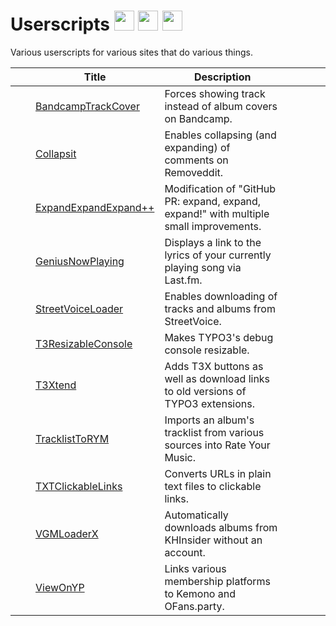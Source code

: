 # Userscripts [<img width="32px" height="32px" src="https://raw.githubusercontent.com/TheLastZombie/userscripts/master/assets/github.svg">](https://thelastzombie.github.io/userscripts/) [<img width="32px" height="32px" src="https://raw.githubusercontent.com/TheLastZombie/userscripts/master/assets/greasyfork.png">](https://greasyfork.org/users/216460) [<img width="32px" height="32px" src="https://raw.githubusercontent.com/TheLastZombie/userscripts/master/assets/openuserjs.ico">](https://openuserjs.org/users/TheLastZombie)

Various userscripts for various sites that do various things.

|                                                                                                                                          | Title                                                                                                             | Description                                                                            |                                                                                                                                                                                                                               |                                                                                                                                                                                                                               |
| ---------------------------------------------------------------------------------------------------------------------------------------- | ----------------------------------------------------------------------------------------------------------------- | -------------------------------------------------------------------------------------- | ----------------------------------------------------------------------------------------------------------------------------------------------------------------------------------------------------------------------------- | ----------------------------------------------------------------------------------------------------------------------------------------------------------------------------------------------------------------------------- |
| <img width="16px" height="16px" src="https://raw.githubusercontent.com/TheLastZombie/userscripts/master/icons/BandcampTrackCover.png">   | [BandcampTrackCover](https://raw.github.com/TheLastZombie/userscripts/master/user/BandcampTrackCover.user.js)     | Forces showing track instead of album covers on Bandcamp.                              | [<img width="16px" height="16px" src="https://raw.githubusercontent.com/TheLastZombie/userscripts/master/assets/screenshot.svg">](https://github.com/TheLastZombie/userscripts/blob/master/previews/BandcampTrackCover.png)   | [<img width="16px" height="16px" src="https://raw.githubusercontent.com/TheLastZombie/userscripts/master/assets/changelog.svg">](https://github.com/TheLastZombie/userscripts/blob/master/changelogs/BandcampTrackCover.md)   |
| <img width="16px" height="16px" src="https://raw.githubusercontent.com/TheLastZombie/userscripts/master/icons/Collapsit.ico">            | [Collapsit](https://raw.github.com/TheLastZombie/userscripts/master/user/Collapsit.user.js)                       | Enables collapsing (and expanding) of comments on Removeddit.                          | [<img width="16px" height="16px" src="https://raw.githubusercontent.com/TheLastZombie/userscripts/master/assets/screenshot.svg">](https://github.com/TheLastZombie/userscripts/blob/master/previews/Collapsit.png)            | [<img width="16px" height="16px" src="https://raw.githubusercontent.com/TheLastZombie/userscripts/master/assets/changelog.svg">](https://github.com/TheLastZombie/userscripts/blob/master/changelogs/Collapsit.md)            |
| <img width="16px" height="16px" src="https://raw.githubusercontent.com/TheLastZombie/userscripts/master/icons/ExpandExpandExpand++.png"> | [ExpandExpandExpand++](https://raw.github.com/TheLastZombie/userscripts/master/user/ExpandExpandExpand++.user.js) | Modification of "GitHub PR: expand, expand, expand!" with multiple small improvements. | [<img width="16px" height="16px" src="https://raw.githubusercontent.com/TheLastZombie/userscripts/master/assets/screenshot.svg">](https://github.com/TheLastZombie/userscripts/blob/master/previews/ExpandExpandExpand++.gif) | [<img width="16px" height="16px" src="https://raw.githubusercontent.com/TheLastZombie/userscripts/master/assets/changelog.svg">](https://github.com/TheLastZombie/userscripts/blob/master/changelogs/ExpandExpandExpand++.md) |
| <img width="16px" height="16px" src="https://raw.githubusercontent.com/TheLastZombie/userscripts/master/icons/GeniusNowPlaying.ico">     | [GeniusNowPlaying](https://raw.github.com/TheLastZombie/userscripts/master/user/GeniusNowPlaying.user.js)         | Displays a link to the lyrics of your currently playing song via Last.fm.              | [<img width="16px" height="16px" src="https://raw.githubusercontent.com/TheLastZombie/userscripts/master/assets/screenshot.svg">](https://github.com/TheLastZombie/userscripts/blob/master/previews/GeniusNowPlaying.png)     | [<img width="16px" height="16px" src="https://raw.githubusercontent.com/TheLastZombie/userscripts/master/assets/changelog.svg">](https://github.com/TheLastZombie/userscripts/blob/master/changelogs/GeniusNowPlaying.md)     |
| <img width="16px" height="16px" src="https://raw.githubusercontent.com/TheLastZombie/userscripts/master/icons/StreetVoiceLoader.ico">    | [StreetVoiceLoader](https://raw.github.com/TheLastZombie/userscripts/master/user/StreetVoiceLoader.user.js)       | Enables downloading of tracks and albums from StreetVoice.                             | [<img width="16px" height="16px" src="https://raw.githubusercontent.com/TheLastZombie/userscripts/master/assets/screenshot.svg">](https://github.com/TheLastZombie/userscripts/blob/master/previews/StreetVoiceLoader.png)    | [<img width="16px" height="16px" src="https://raw.githubusercontent.com/TheLastZombie/userscripts/master/assets/changelog.svg">](https://github.com/TheLastZombie/userscripts/blob/master/changelogs/StreetVoiceLoader.md)    |
| <img width="16px" height="16px" src="https://raw.githubusercontent.com/TheLastZombie/userscripts/master/icons/T3ResizableConsole.png">   | [T3ResizableConsole](https://raw.github.com/TheLastZombie/userscripts/master/user/T3ResizableConsole.user.js)     | Makes TYPO3's debug console resizable.                                                 | [<img width="16px" height="16px" src="https://raw.githubusercontent.com/TheLastZombie/userscripts/master/assets/screenshot.svg">](https://github.com/TheLastZombie/userscripts/blob/master/previews/T3ResizableConsole.png)   | [<img width="16px" height="16px" src="https://raw.githubusercontent.com/TheLastZombie/userscripts/master/assets/changelog.svg">](https://github.com/TheLastZombie/userscripts/blob/master/changelogs/T3ResizableConsole.md)   |
| <img width="16px" height="16px" src="https://raw.githubusercontent.com/TheLastZombie/userscripts/master/icons/T3Xtend.ico">              | [T3Xtend](https://raw.github.com/TheLastZombie/userscripts/master/user/T3Xtend.user.js)                           | Adds T3X buttons as well as download links to old versions of TYPO3 extensions.        | [<img width="16px" height="16px" src="https://raw.githubusercontent.com/TheLastZombie/userscripts/master/assets/screenshot.svg">](https://github.com/TheLastZombie/userscripts/blob/master/previews/T3Xtend.png)              | [<img width="16px" height="16px" src="https://raw.githubusercontent.com/TheLastZombie/userscripts/master/assets/changelog.svg">](https://github.com/TheLastZombie/userscripts/blob/master/changelogs/T3Xtend.md)              |
| <img width="16px" height="16px" src="https://raw.githubusercontent.com/TheLastZombie/userscripts/master/icons/TracklistToRYM.png">       | [TracklistToRYM](https://raw.github.com/TheLastZombie/userscripts/master/user/TracklistToRYM.user.js)             | Imports an album's tracklist from various sources into Rate Your Music.                | [<img width="16px" height="16px" src="https://raw.githubusercontent.com/TheLastZombie/userscripts/master/assets/screenshot.svg">](https://github.com/TheLastZombie/userscripts/blob/master/previews/TracklistToRYM.gif)       | [<img width="16px" height="16px" src="https://raw.githubusercontent.com/TheLastZombie/userscripts/master/assets/changelog.svg">](https://github.com/TheLastZombie/userscripts/blob/master/changelogs/TracklistToRYM.md)       |
| <img width="16px" height="16px" src="https://raw.githubusercontent.com/TheLastZombie/userscripts/master/icons/TXTClickableLinks.png">    | [TXTClickableLinks](https://raw.github.com/TheLastZombie/userscripts/master/user/TXTClickableLinks.user.js)       | Converts URLs in plain text files to clickable links.                                  | [<img width="16px" height="16px" src="https://raw.githubusercontent.com/TheLastZombie/userscripts/master/assets/screenshot.svg">](https://github.com/TheLastZombie/userscripts/blob/master/previews/TXTClickableLinks.gif)    | [<img width="16px" height="16px" src="https://raw.githubusercontent.com/TheLastZombie/userscripts/master/assets/changelog.svg">](https://github.com/TheLastZombie/userscripts/blob/master/changelogs/TXTClickableLinks.md)    |
| <img width="16px" height="16px" src="https://raw.githubusercontent.com/TheLastZombie/userscripts/master/icons/VGMLoaderX.ico">           | [VGMLoaderX](https://raw.github.com/TheLastZombie/userscripts/master/user/VGMLoaderX.user.js)                     | Automatically downloads albums from KHInsider without an account.                      | [<img width="16px" height="16px" src="https://raw.githubusercontent.com/TheLastZombie/userscripts/master/assets/screenshot.svg">](https://github.com/TheLastZombie/userscripts/blob/master/previews/VGMLoaderX.gif)           | [<img width="16px" height="16px" src="https://raw.githubusercontent.com/TheLastZombie/userscripts/master/assets/changelog.svg">](https://github.com/TheLastZombie/userscripts/blob/master/changelogs/VGMLoaderX.md)           |
| <img width="16px" height="16px" src="https://raw.githubusercontent.com/TheLastZombie/userscripts/master/icons/ViewOnYP.ico">             | [ViewOnYP](https://raw.github.com/TheLastZombie/userscripts/master/user/ViewOnYP.user.js)                         | Links various membership platforms to Kemono and OFans.party.                          | [<img width="16px" height="16px" src="https://raw.githubusercontent.com/TheLastZombie/userscripts/master/assets/screenshot.svg">](https://github.com/TheLastZombie/userscripts/blob/master/previews/ViewOnYP.gif)             | [<img width="16px" height="16px" src="https://raw.githubusercontent.com/TheLastZombie/userscripts/master/assets/changelog.svg">](https://github.com/TheLastZombie/userscripts/blob/master/changelogs/ViewOnYP.md)             |
